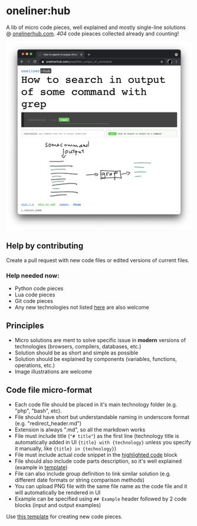 # oneliner:hub
A lib of micro code pieces, well explained and mostly single-line solutions @ [onelinerhub.com](https://onelinerhub.com/).
*404* code pieaces collected already and counting!

![oneliner:hub example](/example.png)

## Help by contributing
Create a pull request with new code files or edited versions of current files.

### Help needed now:
- Python code pieces
- Lua code pieces
- Git code pieces
- Any new technologies not listed [here](https://onelinerhub.com/) are also welcome

## Principles
- Micro solutions are ment to solve specific issue in **modern** versions of technologies (browsers, compilers, databases, etc.)
- Solution should be as short and simple as possible
- Solution should be explained by components (variables, functions, operations, etc.)
- Image illustrations are welcome

## Code file micro-format
- Each code file should be placed in it's main technology folder (e.g. "php", "bash", etc).
- File should have short but understandable naming in underscore format (e.g. "redirect_header.md")
- Extension is always ".md", so all the markdown works
- File must include title (```"# title"```) as the first line (technology title is automatically added in UI ```{title} with {technology}``` unless you specify it manually, like ```{title} in {technology}```)
- File must include actual code snippet in the [highlighted code](https://guides.github.com/features/mastering-markdown/) block
- File should also include code parts description, so it's well explained (example in [template](/template.md))
- File can also include group definition to link similar solution (e.g. different date formats or string comparison methods)
- You can upload PNG file with the same file name as the code file and it will automatically be rendered in UI
- Example can be specified using ```## Example``` header followed by 2 code blocks (input and output examples)

Use [this template](/template.md) for creating new code pieces.
